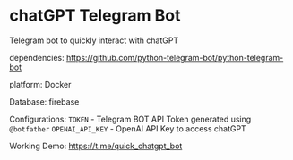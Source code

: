 # chatGPT Telegram Bot

Telegram bot to quickly interact with chatGPT

dependencies:
https://github.com/python-telegram-bot/python-telegram-bot

platform:
Docker

Database:
firebase

Configurations:
`TOKEN` - Telegram BOT API Token generated using `@botfather`
`OPENAI_API_KEY` - OpenAI API Key to access chatGPT

Working Demo:
https://t.me/quick_chatgpt_bot

